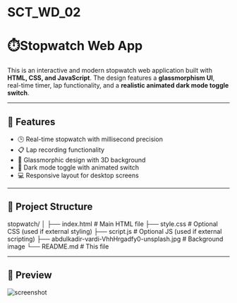 # SCT_WD_02
# ⏱️Stopwatch Web App

This is an interactive and modern stopwatch web application built with **HTML, CSS, and JavaScript**. The design features a **glassmorphism UI**, real-time timer, lap functionality, and a **realistic animated dark mode toggle switch**.

---

## 🚀 Features

- 🕒 Real-time stopwatch with millisecond precision
- 📋 Lap recording functionality
- 🎨 Glassmorphic design with 3D background
- 🌙 Dark mode toggle with animated switch
- 💻 Responsive layout for desktop screens

---

## 📁 Project Structure
stopwatch/
│
├── index.html # Main HTML file
├── style.css # Optional CSS (used if external styling)
├── script.js # Optional JS (used if external scripting)
├── abdulkadir-vardi-VhhHrgadfy0-unsplash.jpg # Background image
└── README.md # This file


---

## 📸 Preview

![screenshot](https://screenshot-url.com)  






